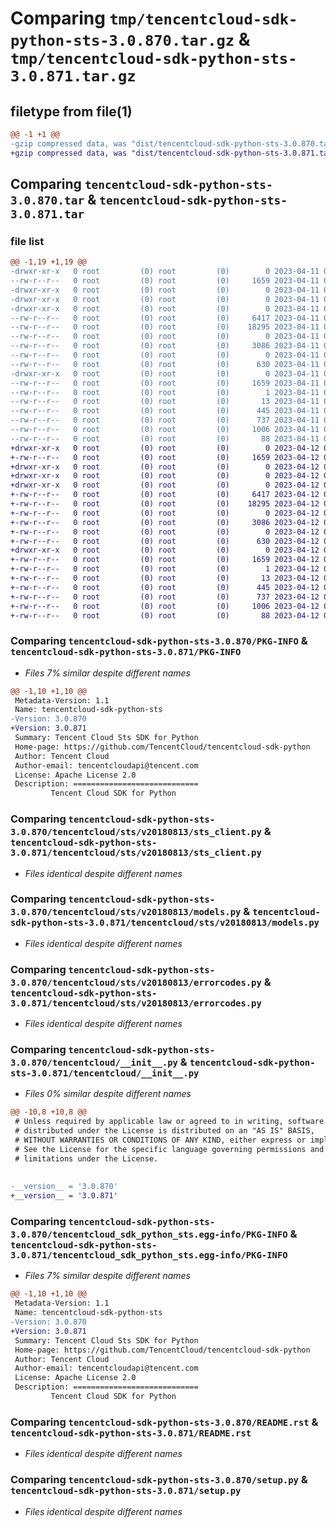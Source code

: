 # Comparing `tmp/tencentcloud-sdk-python-sts-3.0.870.tar.gz` & `tmp/tencentcloud-sdk-python-sts-3.0.871.tar.gz`

## filetype from file(1)

```diff
@@ -1 +1 @@
-gzip compressed data, was "dist/tencentcloud-sdk-python-sts-3.0.870.tar", last modified: Tue Apr 11 03:53:02 2023, max compression
+gzip compressed data, was "dist/tencentcloud-sdk-python-sts-3.0.871.tar", last modified: Wed Apr 12 00:40:37 2023, max compression
```

## Comparing `tencentcloud-sdk-python-sts-3.0.870.tar` & `tencentcloud-sdk-python-sts-3.0.871.tar`

### file list

```diff
@@ -1,19 +1,19 @@
-drwxr-xr-x   0 root         (0) root         (0)        0 2023-04-11 03:53:02.000000 tencentcloud-sdk-python-sts-3.0.870/
--rw-r--r--   0 root         (0) root         (0)     1659 2023-04-11 03:53:02.000000 tencentcloud-sdk-python-sts-3.0.870/PKG-INFO
-drwxr-xr-x   0 root         (0) root         (0)        0 2023-04-11 03:53:02.000000 tencentcloud-sdk-python-sts-3.0.870/tencentcloud/
-drwxr-xr-x   0 root         (0) root         (0)        0 2023-04-11 03:53:02.000000 tencentcloud-sdk-python-sts-3.0.870/tencentcloud/sts/
-drwxr-xr-x   0 root         (0) root         (0)        0 2023-04-11 03:53:02.000000 tencentcloud-sdk-python-sts-3.0.870/tencentcloud/sts/v20180813/
--rw-r--r--   0 root         (0) root         (0)     6417 2023-04-11 03:53:02.000000 tencentcloud-sdk-python-sts-3.0.870/tencentcloud/sts/v20180813/sts_client.py
--rw-r--r--   0 root         (0) root         (0)    18295 2023-04-11 03:53:02.000000 tencentcloud-sdk-python-sts-3.0.870/tencentcloud/sts/v20180813/models.py
--rw-r--r--   0 root         (0) root         (0)        0 2023-04-11 03:53:02.000000 tencentcloud-sdk-python-sts-3.0.870/tencentcloud/sts/v20180813/__init__.py
--rw-r--r--   0 root         (0) root         (0)     3086 2023-04-11 03:53:02.000000 tencentcloud-sdk-python-sts-3.0.870/tencentcloud/sts/v20180813/errorcodes.py
--rw-r--r--   0 root         (0) root         (0)        0 2023-04-11 03:53:02.000000 tencentcloud-sdk-python-sts-3.0.870/tencentcloud/sts/__init__.py
--rw-r--r--   0 root         (0) root         (0)      630 2023-04-11 03:53:02.000000 tencentcloud-sdk-python-sts-3.0.870/tencentcloud/__init__.py
-drwxr-xr-x   0 root         (0) root         (0)        0 2023-04-11 03:53:02.000000 tencentcloud-sdk-python-sts-3.0.870/tencentcloud_sdk_python_sts.egg-info/
--rw-r--r--   0 root         (0) root         (0)     1659 2023-04-11 03:53:02.000000 tencentcloud-sdk-python-sts-3.0.870/tencentcloud_sdk_python_sts.egg-info/PKG-INFO
--rw-r--r--   0 root         (0) root         (0)        1 2023-04-11 03:53:02.000000 tencentcloud-sdk-python-sts-3.0.870/tencentcloud_sdk_python_sts.egg-info/dependency_links.txt
--rw-r--r--   0 root         (0) root         (0)       13 2023-04-11 03:53:02.000000 tencentcloud-sdk-python-sts-3.0.870/tencentcloud_sdk_python_sts.egg-info/top_level.txt
--rw-r--r--   0 root         (0) root         (0)      445 2023-04-11 03:53:02.000000 tencentcloud-sdk-python-sts-3.0.870/tencentcloud_sdk_python_sts.egg-info/SOURCES.txt
--rw-r--r--   0 root         (0) root         (0)      737 2023-04-11 03:53:02.000000 tencentcloud-sdk-python-sts-3.0.870/README.rst
--rw-r--r--   0 root         (0) root         (0)     1006 2023-04-11 03:53:02.000000 tencentcloud-sdk-python-sts-3.0.870/setup.py
--rw-r--r--   0 root         (0) root         (0)       88 2023-04-11 03:53:02.000000 tencentcloud-sdk-python-sts-3.0.870/setup.cfg
+drwxr-xr-x   0 root         (0) root         (0)        0 2023-04-12 00:40:37.000000 tencentcloud-sdk-python-sts-3.0.871/
+-rw-r--r--   0 root         (0) root         (0)     1659 2023-04-12 00:40:37.000000 tencentcloud-sdk-python-sts-3.0.871/PKG-INFO
+drwxr-xr-x   0 root         (0) root         (0)        0 2023-04-12 00:40:37.000000 tencentcloud-sdk-python-sts-3.0.871/tencentcloud/
+drwxr-xr-x   0 root         (0) root         (0)        0 2023-04-12 00:40:37.000000 tencentcloud-sdk-python-sts-3.0.871/tencentcloud/sts/
+drwxr-xr-x   0 root         (0) root         (0)        0 2023-04-12 00:40:37.000000 tencentcloud-sdk-python-sts-3.0.871/tencentcloud/sts/v20180813/
+-rw-r--r--   0 root         (0) root         (0)     6417 2023-04-12 00:40:37.000000 tencentcloud-sdk-python-sts-3.0.871/tencentcloud/sts/v20180813/sts_client.py
+-rw-r--r--   0 root         (0) root         (0)    18295 2023-04-12 00:40:37.000000 tencentcloud-sdk-python-sts-3.0.871/tencentcloud/sts/v20180813/models.py
+-rw-r--r--   0 root         (0) root         (0)        0 2023-04-12 00:40:37.000000 tencentcloud-sdk-python-sts-3.0.871/tencentcloud/sts/v20180813/__init__.py
+-rw-r--r--   0 root         (0) root         (0)     3086 2023-04-12 00:40:37.000000 tencentcloud-sdk-python-sts-3.0.871/tencentcloud/sts/v20180813/errorcodes.py
+-rw-r--r--   0 root         (0) root         (0)        0 2023-04-12 00:40:37.000000 tencentcloud-sdk-python-sts-3.0.871/tencentcloud/sts/__init__.py
+-rw-r--r--   0 root         (0) root         (0)      630 2023-04-12 00:40:37.000000 tencentcloud-sdk-python-sts-3.0.871/tencentcloud/__init__.py
+drwxr-xr-x   0 root         (0) root         (0)        0 2023-04-12 00:40:37.000000 tencentcloud-sdk-python-sts-3.0.871/tencentcloud_sdk_python_sts.egg-info/
+-rw-r--r--   0 root         (0) root         (0)     1659 2023-04-12 00:40:37.000000 tencentcloud-sdk-python-sts-3.0.871/tencentcloud_sdk_python_sts.egg-info/PKG-INFO
+-rw-r--r--   0 root         (0) root         (0)        1 2023-04-12 00:40:37.000000 tencentcloud-sdk-python-sts-3.0.871/tencentcloud_sdk_python_sts.egg-info/dependency_links.txt
+-rw-r--r--   0 root         (0) root         (0)       13 2023-04-12 00:40:37.000000 tencentcloud-sdk-python-sts-3.0.871/tencentcloud_sdk_python_sts.egg-info/top_level.txt
+-rw-r--r--   0 root         (0) root         (0)      445 2023-04-12 00:40:37.000000 tencentcloud-sdk-python-sts-3.0.871/tencentcloud_sdk_python_sts.egg-info/SOURCES.txt
+-rw-r--r--   0 root         (0) root         (0)      737 2023-04-12 00:40:37.000000 tencentcloud-sdk-python-sts-3.0.871/README.rst
+-rw-r--r--   0 root         (0) root         (0)     1006 2023-04-12 00:40:37.000000 tencentcloud-sdk-python-sts-3.0.871/setup.py
+-rw-r--r--   0 root         (0) root         (0)       88 2023-04-12 00:40:37.000000 tencentcloud-sdk-python-sts-3.0.871/setup.cfg
```

### Comparing `tencentcloud-sdk-python-sts-3.0.870/PKG-INFO` & `tencentcloud-sdk-python-sts-3.0.871/PKG-INFO`

 * *Files 7% similar despite different names*

```diff
@@ -1,10 +1,10 @@
 Metadata-Version: 1.1
 Name: tencentcloud-sdk-python-sts
-Version: 3.0.870
+Version: 3.0.871
 Summary: Tencent Cloud Sts SDK for Python
 Home-page: https://github.com/TencentCloud/tencentcloud-sdk-python
 Author: Tencent Cloud
 Author-email: tencentcloudapi@tencent.com
 License: Apache License 2.0
 Description: ============================
         Tencent Cloud SDK for Python
```

### Comparing `tencentcloud-sdk-python-sts-3.0.870/tencentcloud/sts/v20180813/sts_client.py` & `tencentcloud-sdk-python-sts-3.0.871/tencentcloud/sts/v20180813/sts_client.py`

 * *Files identical despite different names*

### Comparing `tencentcloud-sdk-python-sts-3.0.870/tencentcloud/sts/v20180813/models.py` & `tencentcloud-sdk-python-sts-3.0.871/tencentcloud/sts/v20180813/models.py`

 * *Files identical despite different names*

### Comparing `tencentcloud-sdk-python-sts-3.0.870/tencentcloud/sts/v20180813/errorcodes.py` & `tencentcloud-sdk-python-sts-3.0.871/tencentcloud/sts/v20180813/errorcodes.py`

 * *Files identical despite different names*

### Comparing `tencentcloud-sdk-python-sts-3.0.870/tencentcloud/__init__.py` & `tencentcloud-sdk-python-sts-3.0.871/tencentcloud/__init__.py`

 * *Files 0% similar despite different names*

```diff
@@ -10,8 +10,8 @@
 # Unless required by applicable law or agreed to in writing, software
 # distributed under the License is distributed on an "AS IS" BASIS,
 # WITHOUT WARRANTIES OR CONDITIONS OF ANY KIND, either express or implied.
 # See the License for the specific language governing permissions and
 # limitations under the License.
 
 
-__version__ = '3.0.870'
+__version__ = '3.0.871'
```

### Comparing `tencentcloud-sdk-python-sts-3.0.870/tencentcloud_sdk_python_sts.egg-info/PKG-INFO` & `tencentcloud-sdk-python-sts-3.0.871/tencentcloud_sdk_python_sts.egg-info/PKG-INFO`

 * *Files 7% similar despite different names*

```diff
@@ -1,10 +1,10 @@
 Metadata-Version: 1.1
 Name: tencentcloud-sdk-python-sts
-Version: 3.0.870
+Version: 3.0.871
 Summary: Tencent Cloud Sts SDK for Python
 Home-page: https://github.com/TencentCloud/tencentcloud-sdk-python
 Author: Tencent Cloud
 Author-email: tencentcloudapi@tencent.com
 License: Apache License 2.0
 Description: ============================
         Tencent Cloud SDK for Python
```

### Comparing `tencentcloud-sdk-python-sts-3.0.870/README.rst` & `tencentcloud-sdk-python-sts-3.0.871/README.rst`

 * *Files identical despite different names*

### Comparing `tencentcloud-sdk-python-sts-3.0.870/setup.py` & `tencentcloud-sdk-python-sts-3.0.871/setup.py`

 * *Files identical despite different names*

